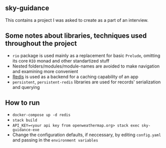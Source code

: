 sky-guidance
---

This contains a project I was asked to create as a part of an interview.

Some notes about libraries, techniques used throughout the project
---

  * `rio` package is used mainly as a replacement for basic `Prelude`,
  omitting its core `RIO` monad and other standartized stuff
  * Nested folders/modules/module-names are avoided to make navigation
  and examining more convenient
  * [Redis](https://redis.io/commands) is used as a backend for a caching capability of an app
  * `persistent`, `persistent-redis` libraries are used for records' serialization and querying

How to run
---

  * `docker-compose up -d redis`
  * `stack build`
  * `API_KEY=<your api key from openweathermap.org> stack exec sky-guidance-exe`
  * Change the configuration defaults, if neccessary, by editing `config.yaml`
  and passing in the `environment variables`

